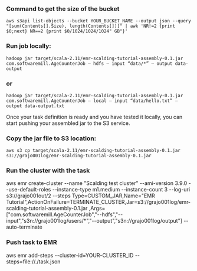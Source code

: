 ### Command to get the size of the bucket

`aws s3api list-objects --bucket YOUR_BUCKET_NAME --output json --query "[sum(Contents[].Size), length(Contents[])]" | awk 'NR!=2 {print $0;next} NR==2 {print $0/1024/1024/1024" GB"}'`

### Run job locally:
`hadoop jar target/scala-2.11/emr-scalding-tutorial-assembly-0.1.jar com.softwaremill.AgeCounterJob — hdfs — input “data/*” — output data-output`
### or
`hadoop jar target/scala-2.11/emr-scalding-tutorial-assembly-0.1.jar com.softwaremill.AgeCounterJob — local — input “data/hello.txt” — output data-output.txt`

Once your task definition is ready and you have tested it locally, you can start pushing your assembled jar to the S3 service.
 
### Copy the jar file to S3 location:

`aws s3 cp target/scala-2.11/emr-scalding-tutorial-assembly-0.1.jar s3://grajo001log/emr-scalding-tutorial-assembly-0.1.jar`

### Run the cluster with the task

aws emr create-cluster --name "Scalding test cluster" --ami-version 3.9.0 --use-default-roles --instance-type m1.medium --instance-count 3 --log-uri s3://grajo001out/2 --steps Type=CUSTOM_JAR,Name="EMR Tutorial",ActionOnFailure=TERMINATE_CLUSTER,Jar=s3://grajo001log/emr-scalding-tutorial-assembly-0.1.jar
,Args=["com.softwaremill.AgeCounterJob","--hdfs","--input","s3n://grajo001log/users/*","--output","s3n://grajo001log/output"] --auto-terminate


### Push task to EMR
aws emr add-steps --cluster-id=YOUR-CLUSTER_ID --steps=file://./task.json
